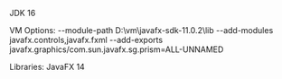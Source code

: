 JDK 16

VM Options:
--module-path
D:\vm\javafx-sdk-11.0.2\lib
--add-modules
javafx.controls,javafx.fxml
--add-exports
javafx.graphics/com.sun.javafx.sg.prism=ALL-UNNAMED

Libraries:
JavaFX 14

